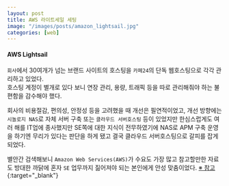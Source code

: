```yaml
---
layout: post
title: AWS 라이트세일 세팅
image: "/images/posts/amazon_lightsail.jpg"
categories: [web]
---
```


#### AWS Lightsail

`회사`에서 30여개가 넘는 브랜드 사이트의 호스팅을 `카페24`의 단독 웹호스팅으로 각각 관리하고 있었다.  
호스팅 계정이 별개로 있다 보니 연장 관리, 용량, 트래픽 등을 따로 관리해줘야 하는 불편함을 감수해야 했다.

회사의 비용절감, 편의성, 안정성 등을 고려했을 때 개선은 필연적이었고, 
개선 방향에는 `시놀로지 NAS`로 자체 서버 구축 또는 `클라우드 서버호스팅` 등이 있었지만 한심스럽게도 여러 해를 IT업에 종사했지만 SE쪽에 대한 지식이 전무하였기에 
NAS로 APM 구축 운영을 하기엔 무리가 있다는 판단을 하게 됐고 결국 클라우드 서버호스팅으로 갈피를 잡게 되었다.

별안간 검색해보니 `Amazon Web Services(AWS)`가 수요도 가장 많고 참고할만한 자료도 방대한 까닭에 
혼자 `SE` 업무까지 짊어져야 되는 본인에게 안성 맞춤이었다. [※ 참고](https://blog.lael.be/post/44){:target="_blank"}  


